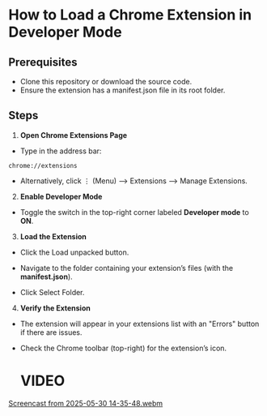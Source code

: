 # How to Load a Chrome Extension in Developer Mode

## Prerequisites
* Clone this repository or download the source code. 
* Ensure the extension has a manifest.json file in its root folder.

## Steps

1. **Open Chrome Extensions Page**
* Type in the address bar:
```
chrome://extensions  
```
* Alternatively, click ⋮ (Menu) --> Extensions --> Manage Extensions.

2. **Enable Developer Mode**
* Toggle the switch in the top-right corner labeled **Developer mode** to **ON**.

3. **Load the Extension**

* Click the Load unpacked button.

* Navigate to the folder containing your extension’s files (with the **manifest.json**).

* Click Select Folder.

4. **Verify the Extension**

* The extension will appear in your extensions list with an "Errors" button if there are issues.
* Check the Chrome toolbar (top-right) for the extension’s icon.

  # **VIDEO**
  
[Screencast from 2025-05-30 14-35-48.webm](https://github.com/user-attachments/assets/2c96a679-a443-4ff7-839a-38e770b8c2f3)
